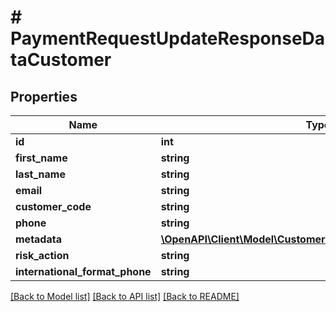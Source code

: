 # # PaymentRequestUpdateResponseDataCustomer

## Properties

Name | Type | Description | Notes
------------ | ------------- | ------------- | -------------
**id** | **int** |  |
**first_name** | **string** |  |
**last_name** | **string** |  |
**email** | **string** |  |
**customer_code** | **string** |  |
**phone** | **string** |  |
**metadata** | [**\OpenAPI\Client\Model\CustomerCreateResponseDataMetadata**](CustomerCreateResponseDataMetadata.md) |  |
**risk_action** | **string** |  |
**international_format_phone** | **string** |  |

[[Back to Model list]](../../README.md#models) [[Back to API list]](../../README.md#endpoints) [[Back to README]](../../README.md)
